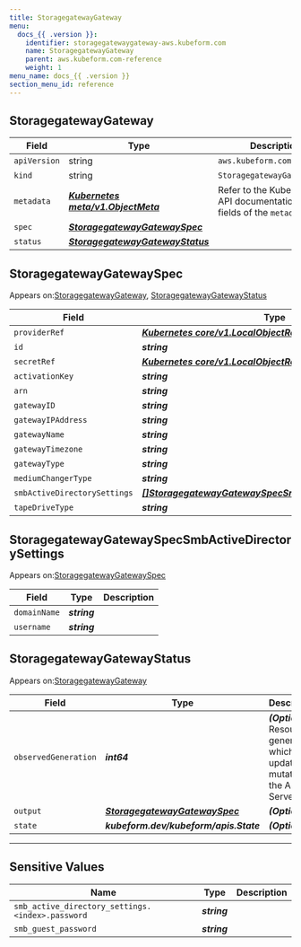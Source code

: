 ```yaml
---
title: StoragegatewayGateway
menu:
  docs_{{ .version }}:
    identifier: storagegatewaygateway-aws.kubeform.com
    name: StoragegatewayGateway
    parent: aws.kubeform.com-reference
    weight: 1
menu_name: docs_{{ .version }}
section_menu_id: reference
---
```


## StoragegatewayGateway
| Field | Type | Description |
| ------ | ----- | ----------- |
| `apiVersion` | string | `aws.kubeform.com/v1alpha1` |
|    `kind` | string | `StoragegatewayGateway` |
| `metadata` | ***[Kubernetes meta/v1.ObjectMeta](https://kubernetes.io/docs/reference/generated/kubernetes-api/v1.13/#objectmeta-v1-meta)***|Refer to the Kubernetes API documentation for the fields of the `metadata` field.|
| `spec` | ***[StoragegatewayGatewaySpec](#StoragegatewayGatewaySpec)***||
| `status` | ***[StoragegatewayGatewayStatus](#StoragegatewayGatewayStatus)***||
## StoragegatewayGatewaySpec

Appears on:[StoragegatewayGateway](#StoragegatewayGateway), [StoragegatewayGatewayStatus](#StoragegatewayGatewayStatus)

| Field | Type | Description |
| ------ | ----- | ----------- |
| `providerRef` | ***[Kubernetes core/v1.LocalObjectReference](https://kubernetes.io/docs/reference/generated/kubernetes-api/v1.13/#localobjectreference-v1-core)***||
| `id` | ***string***||
| `secretRef` | ***[Kubernetes core/v1.LocalObjectReference](https://kubernetes.io/docs/reference/generated/kubernetes-api/v1.13/#localobjectreference-v1-core)***||
| `activationKey` | ***string***| ***(Optional)*** |
| `arn` | ***string***| ***(Optional)*** |
| `gatewayID` | ***string***| ***(Optional)*** |
| `gatewayIPAddress` | ***string***| ***(Optional)*** |
| `gatewayName` | ***string***||
| `gatewayTimezone` | ***string***||
| `gatewayType` | ***string***| ***(Optional)*** |
| `mediumChangerType` | ***string***| ***(Optional)*** |
| `smbActiveDirectorySettings` | ***[[]StoragegatewayGatewaySpecSmbActiveDirectorySettings](#StoragegatewayGatewaySpecSmbActiveDirectorySettings)***| ***(Optional)*** |
| `tapeDriveType` | ***string***| ***(Optional)*** |
## StoragegatewayGatewaySpecSmbActiveDirectorySettings

Appears on:[StoragegatewayGatewaySpec](#StoragegatewayGatewaySpec)

| Field | Type | Description |
| ------ | ----- | ----------- |
| `domainName` | ***string***||
| `username` | ***string***||
## StoragegatewayGatewayStatus

Appears on:[StoragegatewayGateway](#StoragegatewayGateway)

| Field | Type | Description |
| ------ | ----- | ----------- |
| `observedGeneration` | ***int64***| ***(Optional)*** Resource generation, which is updated on mutation by the API Server.|
| `output` | ***[StoragegatewayGatewaySpec](#StoragegatewayGatewaySpec)***| ***(Optional)*** |
| `state` | ***kubeform.dev/kubeform/apis.State***| ***(Optional)*** |
---
## Sensitive Values
| Name | Type | Description |
|------|------|-------------|
| `smb_active_directory_settings.<index>.password` | ***string*** ||
| `smb_guest_password` | ***string*** ||
